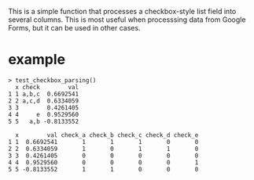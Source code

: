 This is a simple function that processes a checkbox-style list field into several columns. This is most useful when processsing data from Google Forms, but it can be used in other cases.

# example

    > test_checkbox_parsing()
      x check        val
    1 1 a,b,c  0.6692541
    2 2 a,c,d  0.6334059
    3 3        0.4261405
    4 4     e  0.9529560
    5 5   a,b -0.8133552

      x        val check_a check_b check_c check_d check_e
    1 1  0.6692541       1       1       1       0       0
    2 2  0.6334059       1       0       1       1       0
    3 3  0.4261405       0       0       0       0       0
    4 4  0.9529560       0       0       0       0       1
    5 5 -0.8133552       1       1       0       0       0

